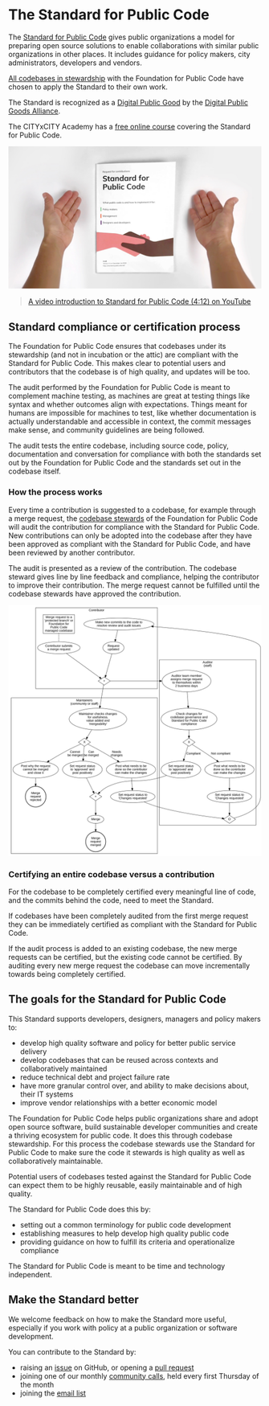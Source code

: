 # The Standard for Public Code

The [Standard for Public Code](https://standard.publiccode.net/) gives public organizations a model for preparing open source solutions to enable collaborations with similar public organizations in other places.
It includes guidance for policy makers, city administrators, developers and vendors.

[All codebases in stewardship](/codebases) with the Foundation for Public Code have chosen to apply the Standard to their own work.

The Standard is recognized as a [Digital Public Good](https://digitalpublicgoods.net/registry/standard-for-public-code.html) by the [Digital Public Goods Alliance](https://digitalpublicgoods.net).

The CITYxCITY Academy has a [free online course](https://citybycity.academy/course/standards-for-smart-cities) covering the Standard for Public Code.

[![Thumbnail for the video on the Standard for Public Code: a printed version lying on a table between two hands](/photos/standard/thestandard_posterframe_v03.jpg)](https://www.youtube.com/watch?v=QWt6vB-cipE)

>[A video introduction to Standard for Public Code (4:12) on YouTube](https://www.youtube.com/watch?v=QWt6vB-cipE)

## Standard compliance or certification process

The Foundation for Public Code ensures that codebases under its stewardship (and not in incubation or the attic) are compliant with the Standard for Public Code.
This makes clear to potential users and contributors that the codebase is of high quality, and updates will be too.

The audit performed by the Foundation for Public Code is meant to complement machine testing, as machines are great at testing things like syntax and whether outcomes align with expectations.
Things meant for humans are impossible for machines to test, like whether documentation is actually understandable and accessible in context, the commit messages make sense, and community guidelines are being followed.

The audit tests the entire codebase, including source code, policy, documentation and conversation for compliance with both the standards set out by the Foundation for Public Code and the standards set out in the codebase itself.

### How the process works

Every time a contribution is suggested to a codebase, for example through a merge request, the [codebase stewards](https://about.publiccode.net/roles/) of the Foundation for Public Code will audit the contribution for compliance with the Standard for Public Code.
New contributions can only be adopted into the codebase after they have been approved as compliant with the Standard for Public Code, and have been reviewed by another contributor.

The audit is presented as a review of the contribution.
The codebase steward gives line by line feedback and compliance, helping the contributor to improve their contribution.
The merge request cannot be fulfilled until the codebase stewards have approved the contribution.

![Pull Request Acceptance process](../images/audit-flow.svg)

### Certifying an entire codebase versus a contribution

For the codebase to be completely certified every meaningful line of code, and the commits behind the code, need to meet the Standard.

If codebases have been completely audited from the first merge request they can be immediately certified as compliant with the Standard for Public Code.

If the audit process is added to an existing codebase, the new merge requests can be certified, but the existing code cannot be certified.
By auditing every new merge request the codebase can move incrementally towards being completely certified.

## The goals for the Standard for Public Code

This Standard supports developers, designers, managers and policy makers to:

* develop high quality software and policy for better public service delivery
* develop codebases that can be reused across contexts and collaboratively maintained
* reduce technical debt and project failure rate
* have more granular control over, and ability to make decisions about, their IT systems
* improve vendor relationships with a better economic model

The Foundation for Public Code helps public organizations share and adopt open source software, build sustainable developer communities and create a thriving ecosystem for public code.
It does this through codebase stewardship.
For this process the codebase stewards use the Standard for Public Code to make sure the code it stewards is high quality as well as collaboratively maintainable.

Potential users of codebases tested against the Standard for Public Code can expect them to be highly reusable, easily maintainable and of high quality.

The Standard for Public Code does this by:

* setting out a common terminology for public code development
* establishing measures to help develop high quality public code
* providing guidance on how to fulfill its criteria and operationalize compliance

The Standard for Public Code is meant to be time and technology independent.

## Make the Standard better

We welcome feedback on how to make the Standard more useful, especially if you work with policy at a public organization or software development.

You can contribute to the Standard by:

* raising an [issue](https://github.com/publiccodenet/standard/issues) on GitHub, or opening a [pull request](https://github.com/publiccodenet/standard/blob/develop/CONTRIBUTING.md)
* joining one of our monthly [community calls](https://about.publiccode.net/activities/community-calls/), held every first Thursday of the month
* joining the [email list](https://lists.publiccode.net/mailman/postorius/lists/standard.lists.publiccode.net/)
